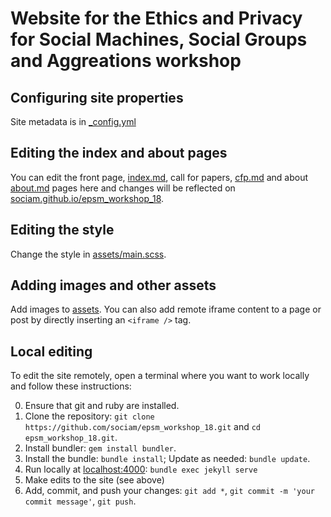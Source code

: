 # Website for the Ethics and Privacy for Social Machines, Social Groups and Aggreations workshop

## Configuring site properties

Site metadata is in [_config.yml](_config.yml)

## Editing the index and about pages

You can edit the front page, [index.md](index.md), call for papers, [cfp.md](cfp.md) and about [about.md](about.md) pages here and changes will be reflected on [sociam.github.io/epsm_workshop_18](https://sociam.github.io/epsm_workshop_18).

## Editing the style

Change the style in [assets/main.scss](assets/main.scss).

## Adding images and other assets

Add images to [assets](assets/). You can also add remote iframe content to a page or post by directly inserting an `<iframe />` tag.

## Local editing

To edit the site remotely, open a terminal where you want to work locally and follow these instructions:

0. Ensure that git and ruby are installed.
1. Clone the repository: `git clone https://github.com/sociam/epsm_workshop_18.git` and `cd epsm_workshop_18.git`.
2. Install bundler: `gem install bundler`.
3. Install the bundle: `bundle install`; Update as needed: `bundle update`.
4. Run locally at [localhost:4000](http://localhost:4000/): `bundle exec jekyll serve`
5. Make edits to the site (see above)
6. Add, commit, and push your changes: `git add *`, `git commit -m 'your commit message'`, `git push`.
